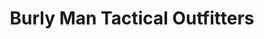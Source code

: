 ---
title: "Burly Man Tactical Outfitters"
url: /saint-marys/burly-man-tactical-outfitters/
shop: Sport
---